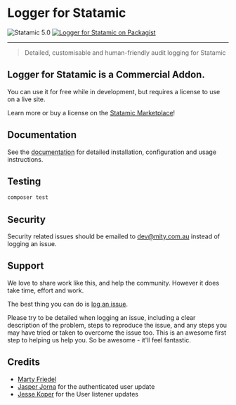 # Logger for Statamic

<!-- statamic:hide -->

![Statamic 5.0](https://img.shields.io/badge/Statamic-5.0-FF269E?style=for-the-badge&link=https://statamic.com)
[![Logger for Statamic on Packagist](https://img.shields.io/packagist/v/mitydigital/statamic-logger?style=for-the-badge)](https://packagist.org/packages/mitydigital/statamic-logger/stats)

---

<!-- /statamic:hide -->

> Detailed, customisable and human-friendly audit logging for Statamic

## Logger for Statamic is a Commercial Addon.

You can use it for free while in development, but requires a license to use on a live site.

Learn more or buy a license on the [Statamic Marketplace](https://statamic.com/addons/mity-digital/logger)!

## Documentation

See the [documentation](https://docs.mity.com.au/logger) for detailed installation, configuration and usage
instructions.

## Testing

```bash
composer test
```

## Security

Security related issues should be emailed to [dev@mity.com.au](mailto:dev@mity.com.au) instead of logging an issue.

## Support

We love to share work like this, and help the community. However it does take time, effort and work.

The best thing you can do is [log an issue](../../issues).

Please try to be detailed when logging an issue, including a clear description of the problem, steps to reproduce the
issue, and any steps you may have tried or taken to overcome the issue too. This is an awesome first step to helping us
help you. So be awesome - it'll feel fantastic.

## Credits

- [Marty Friedel](https://github.com/martyf)
- [Jasper Jorna](https://github.com/jasperjorna) for the authenticated user update
- [Jesse Koper](https://github.com/JesseKoper) for the User listener updates
